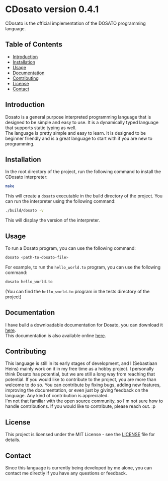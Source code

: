 # CDosato version 0.4.1

CDosato is the official implementation of the DOSATO programming language.<br>

## Table of Contents

- [Introduction](#introduction)
- [Installation](#installation)
- [Usage](#usage)
- [Documentation](#documentation)
- [Contributing](#contributing)
- [License](#license)
- [Contact](#contact)

## Introduction

Dosato is a general purpose interpreted programming language that is designed to be simple and easy to use. It is a dynamically typed language that supports static typing as well.<br>
The language is pretty simple and easy to learn. It is designed to be beginner friendly and is a great language to start with if you are new to programming.<br>


## Installation

In the root directory of the project, run the following command to install the CDosato interpreter:

```bash
make
```

This will create a `dosato` executable in the build directory of the project. You can run the interpreter using the following command:

```bash
./build/dosato -v
```

This will display the version of the interpreter.

## Usage

To run a Dosato program, you can use the following command:

```bash
dosato <path-to-dosato-file>
```

For example, to run the `hello_world.to` program, you can use the following command:

```bash
dosato hello_world.to
```

(You can find the `hello_world.to` program in the tests directory of the project)

## Documentation

I have build a downloadable documentation for Dosato, you can download it [here](https://github.com/Robotnik08/Dosato-docs).<br>
This documentation is also available online [here](https://robotnik08.github.io/Dosato-docs/).<br>

## Contributing

This language is still in its early stages of development, and I (Sebastiaan Heins) mainly work on it in my free time as a hobby project. I personally think Dosato has potential, but we are still a long way from reaching that potential. If you would like to contribute to the project, you are more than welcome to do so. You can contribute by fixing bugs, adding new features, improving the documentation, or even just by giving feedback on the language. Any kind of contribution is appreciated.<br>
I'm not that familiar with the open source community, so I'm not sure how to handle contributions. If you would like to contribute, please reach out. :p

## License

This project is licensed under the MIT License - see the [LICENSE](LICENSE) file for details.

## Contact

Since this language is currently being developed by me alone, you can contact me directly if you have any questions or feedback.
